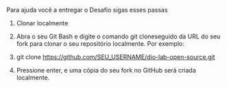Para ajuda você a entregar o Desafio sigas esses passas

1) Clonar localmente

2) Abra o seu Git Bash e digite o comando git cloneseguido da URL do seu fork para clonar o seu repositório localmente. Por exemplo:

3) git clone https://github.com/SEU_USERNAME/dio-lab-open-source.git

4) Pressione enter, e uma cópia do seu fork no GitHub será criada localmente.
